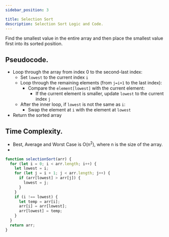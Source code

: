 ```yaml
---
sidebar_position: 3

title: Selection Sort
description: Selection Sort Logic and Code.
---
```


Find the smallest value in the entire array and then place the smallest value first into its sorted position. 

## Pseudocode.
- Loop through the array from index 0 to the second-last index:
    - Set `lowest` to the current index `i`
    - Loop through the remaining elements (from `j=i+1` to the last index):
        - Compare the `element[lowest]` with the current element:
            - If the current element is smaller, update `lowest` to the current index `j`
    - After the inner loop, if `lowest` is not the same as `i`:
        - Swap the element at `i` with the element at `lowest`
- Return the sorted array

## Time Complexity.
- Best, Average and Worst Case  is O(n<sup>2</sup>), where n is the size of the array. 
- 


```js title='Selection Sort'
function selectionSort(arr) {
  for (let i = 0; i < arr.length; i++) {
    let lowest = i;
    for (let j = i + 1; j < arr.length; j++) {
      if (arr[lowest] > arr[j]) {
        lowest = j;
      }
    }
    if (i !== lowest) {
      let temp = arr[i];
      arr[i] = arr[lowest];
      arr[lowest] = temp;
    }
  }
  return arr;
}
```